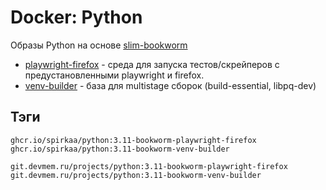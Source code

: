 # Docker: Python

Образы Python на основе [slim-bookworm](https://hub.docker.com/_/python)

* [playwright-firefox](playwright-firefox) - среда для запуска тестов/скрейперов с предустановленными playwright и firefox.
* [venv-builder](venv-builder) - база для multistage сборок (build-essential, libpq-dev)

## Тэги

```shell
ghcr.io/spirkaa/python:3.11-bookworm-playwright-firefox
ghcr.io/spirkaa/python:3.11-bookworm-venv-builder
```

```shell
git.devmem.ru/projects/python:3.11-bookworm-playwright-firefox
git.devmem.ru/projects/python:3.11-bookworm-venv-builder
```
